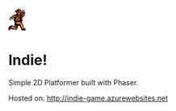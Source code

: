 ![Logo of the project](https://raw.githubusercontent.com/ttisch/indie/master/assets/indie_single.png)

# Indie!

Simple 2D Platformer built with Phaser.

Hosted on: http://indie-game.azurewebsites.net